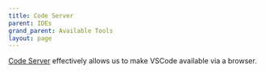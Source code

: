 ```yaml
---
title: Code Server
parent: IDEs
grand_parent: Available Tools
layout: page
---
```


[Code Server](https://github.com/coder/code-server) effectively allows us to make VSCode available via a browser.
